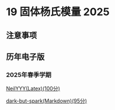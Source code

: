 # 19 固体杨氏模量 2025

## 注意事项


## 历年电子版




### 2025年春季学期


[NeilYYY(Latex)(100分)](https://github.com/NeilYYYY/PHY104B_SUSTech_Experiments_of_Fundamental_Physics/tree/main/6_%E5%9B%BA%E4%BD%93%E6%9D%A8%E6%B0%8F%E6%A8%A1%E9%87%8F%E7%9A%84%E6%B5%8B%E9%87%8F_100%E5%88%86)


[dark-but-spark(Markdown)(95分)](https://dark-but-spark.github.io/2025/04/01/PHY102B/19/)